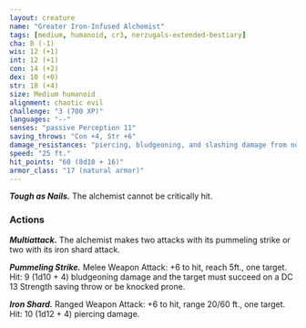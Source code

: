 ```yaml
---
layout: creature
name: "Greater Iron-Infused Alchemist"
tags: [medium, humanoid, cr3, nerzugals-extended-bestiary]
cha: 8 (-1)
wis: 12 (+1)
int: 12 (+1)
con: 14 (+2)
dex: 10 (+0)
str: 18 (+4)
size: Medium humanoid
alignment: chaotic evil
challenge: "3 (700 XP)"
languages: "--"
senses: "passive Perception 11"
saving_throws: "Con +4, Str +6"
damage_resistances: "piercing, bludgeoning, and slashing damage from nonmagical weapons"
speed: "25 ft."
hit_points: "60 (8d10 + 16)"
armor_class: "17 (natural armor)"
---
```


***Tough as Nails.*** The alchemist cannot be critically
hit.

### Actions

***Multiattack.*** The alchemist makes two attacks with
its pummeling strike or two with its iron shard
attack.

***Pummeling Strike.*** Melee Weapon Attack: +6 to hit,
reach 5ft., one target. Hit: 9 (1d10 + 4)
bludgeoning damage and the target must succeed
on a DC 13 Strength saving throw or be knocked
prone.

***Iron Shard.*** Ranged Weapon Attack: +6 to hit, range
20/60 ft., one target. Hit: 10 (1d12 + 4) piercing
damage.
